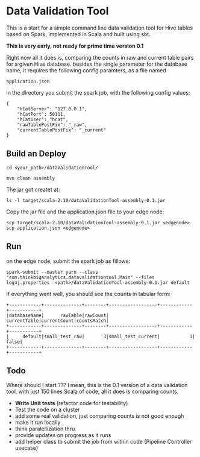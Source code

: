 # Data Validation Tool

This is a start for a simple command line data validation tool for Hive tables based on Spark, implemented in Scala and
built using sbt.

**This is very early, not ready for prime time version 0.1**

Right now all it does is, comparing the counts in raw and current table pairs
for a given Hive database. besides the single parameter for the database name,
it requires the following config paramters, as a file named

  `application.json`

in the directory you submit the spark job, with the following config values:
```
{
    "hCatServer": "127.0.0.1",
    "hCatPort": 50111,
    "hCatUser": "hcat",
    "rawTablePostFix": "_raw",
    "currentTablePostFix": "_current"
}
```

## Build an Deploy

`cd <your_path>/dataValidationTool/`

`mvn clean assembly`

The jar got createt at:

`ls -l target/scala-2.10/dataValidationTool-assembly-0.1.jar`

Copy the jar file and the application.json file to your edge node:

```
scp target/scala-2.10/dataValidationTool-assembly-0.1.jar <edgenode>
scp application.json <edgenode>
```

## Run

on the edge node, submit the spark job as fillows:

`spark-submit --master yarn --class "com.thinkbiganalytics.datavalidationtool.Main" --files log4j.properties  <path>/dataValidationTool-assembly-0.1.jar default`

If everything went well, you should see the counts in tabular form:

```
+------------+--------------+--------+------------------+------------+-----------+
|databaseName|      rawTable|rawCount|      currentTable|currentCount|countsMatch|
+------------+--------------+--------+------------------+------------+-----------+
|     default|small_test_raw|       3|small_test_current|           1|      false|
+------------+--------------+--------+------------------+------------+-----------+
```

## Todo

Where should I start ??? I mean, this is the 0.1 version of a data validation tool,
with just 150 lines Scala of code, all it does is comparing counts.

- **Write Unit tests** (refactor code for testability)
- Test the code on a cluster
- add some real validation, just comparing counts is not good enough
- make it run locally
- think paralellization thru
- provide updates on progress as it runs
- add helper class to submit the job from within code (Pipeline Controller usecase)





